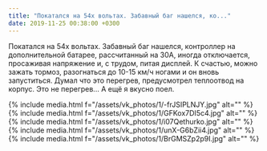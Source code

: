 ```yaml
---
title: "Покатался на 54х вольтах. Забавный баг нашелся, ко..."
date: 2019-11-25 00:38:00 +0300
---
```


Покатался на 54х вольтах. Забавный баг нашелся, контроллер на дополнительной батарее, рассчитанный на 30А, иногда отключается, просаживая напряжение и, с трудом, питая дисплей. К счастью, можно зажать тормоз, разогнаться до 10-15 км/ч ногами и он вновь запуститься. Думал что это перегрев, предусмотрел теплоотвод на корпус. Это не перегрев...
А ещё я вкусно поел.


{% include media.html f="/assets/vk_photos/1/-frJSIPLNJY.jpg" alt="" %}
{% include media.html f="/assets/vk_photos/1/GFKox7DI5c4.jpg" alt="" %}
{% include media.html f="/assets/vk_photos/1/i07Qethurko.jpg" alt="" %}
{% include media.html f="/assets/vk_photos/1/unX-G6bZii4.jpg" alt="" %}
{% include media.html f="/assets/vk_photos/1/BrGMSZp2p9I.jpg" alt="" %}
